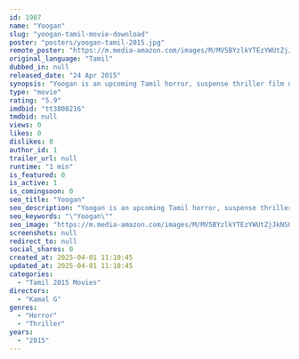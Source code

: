 ```yaml
---
id: 1907
name: "Yoogan"
slug: "yoogan-tamil-movie-download"
poster: "posters/yoogan-tamil-2015.jpg"
remote_poster: "https://m.media-amazon.com/images/M/MV5BYzlkYTEzYWUtZjJkNS00NWU5LTljZjktMjU5ZDZiZjdlMDkwXkEyXkFqcGdeQXVyMzE3OTM5MDk@._V1_SX300.jpg"
original_language: "Tamil"
dubbed_in: null
released_date: "24 Apr 2015"
synopsis: "Yoogan is an upcoming Tamil horror, suspense thriller film directed by Kamal G. Starring Yashmith and Sakshi Agarwal in the lead roles. It is a horror story which revolves around the problems that happen in an IT company."
type: "movie"
rating: "5.9"
imdbid: "tt3808216"
tmdbid: null
views: 0
likes: 0
dislikes: 0
author_id: 1
trailer_url: null
runtime: "1 min"
is_featured: 0
is_active: 1
is_comingsoon: 0
seo_title: "Yoogan"
seo_description: "Yoogan is an upcoming Tamil horror, suspense thriller film directed by Kamal G. Starring Yashmith and Sakshi Agarwal in the lead roles. It is a horror story which revolves around the problems that happen in an IT company."
seo_keywords: "\"Yoogan\""
seo_image: "https://m.media-amazon.com/images/M/MV5BYzlkYTEzYWUtZjJkNS00NWU5LTljZjktMjU5ZDZiZjdlMDkwXkEyXkFqcGdeQXVyMzE3OTM5MDk@._V1_SX300.jpg"
screenshots: null
redirect_to: null
social_shares: 0
created_at: 2025-04-01 11:10:45
updated_at: 2025-04-01 11:10:45
categories:
  - "Tamil 2015 Movies"
directors:
  - "Kamal G"
genres:
  - "Horror"
  - "Thriller"
years:
  - "2015"
---
```

